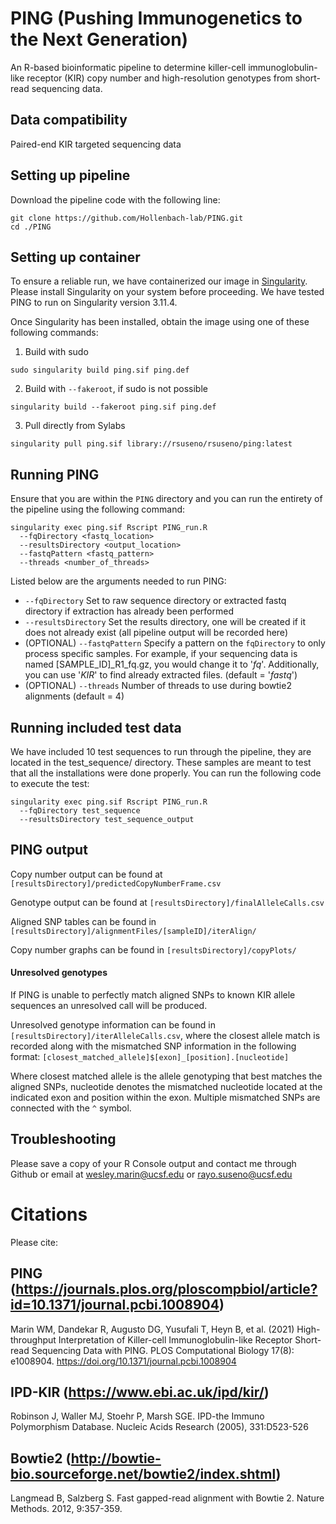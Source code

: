 # PING (Pushing Immunogenetics to the Next Generation)
An R-based bioinformatic pipeline to determine killer-cell immunoglobulin-like receptor (KIR) copy number and high-resolution genotypes from short-read sequencing data.

## Data compatibility
Paired-end KIR targeted sequencing data

## Setting up pipeline
Download the pipeline code with the following line:
```
git clone https://github.com/Hollenbach-lab/PING.git
cd ./PING
```
## Setting up container
To ensure a reliable run, we have containerized our image in [Singularity](https://docs.sylabs.io/guides/3.11/admin-guide/installation.html). Please install Singularity on your system before proceeding. We have tested PING to run on Singularity version 3.11.4. 

Once Singularity has been installed, obtain the image using one of these following commands:

1. Build with sudo
```
sudo singularity build ping.sif ping.def
```
2. Build with `--fakeroot`, if sudo is not possible
```
singularity build --fakeroot ping.sif ping.def
```
3. Pull directly from Sylabs
```
singularity pull ping.sif library://rsuseno/rsuseno/ping:latest
```

## Running PING
Ensure that you are within the `PING` directory and you can run the entirety of the pipeline using the following command:

```
singularity exec ping.sif Rscript PING_run.R 
  --fqDirectory <fastq_location> 
  --resultsDirectory <output_location> 
  --fastqPattern <fastq_pattern> 
  --threads <number_of_threads>
```

Listed below are the arguments needed to run PING:
  - `--fqDirectory` Set to raw sequence directory or extracted fastq directory if extraction has already been performed
  - `--resultsDirectory` Set the results directory, one will be created if it does not already exist (all pipeline output will be recorded here)
  - (OPTIONAL) `--fastqPattern` Specify a pattern on the `fqDirectory` to only process  specific samples. For example, if your sequencing data is named [SAMPLE_ID]\_R1_fq.gz, you would change it to '_fq_'. Additionally, you can use '_KIR_' to find already extracted files. (default = '_fastq_')
  - (OPTIONAL) `--threads` Number of threads to use during bowtie2 alignments (default = 4)


## Running included test data
We have included 10 test sequences to run through the pipeline, they are located in the test_sequence/ directory. These samples are meant to test that all the installations were done properly. You can run the following code to execute the test:
```
singularity exec ping.sif Rscript PING_run.R 
  --fqDirectory test_sequence
  --resultsDirectory test_sequence_output 
```


## PING output
Copy number output can be found at `[resultsDirectory]/predictedCopyNumberFrame.csv`

Genotype output can be found at `[resultsDirectory]/finalAlleleCalls.csv`

Aligned SNP tables can be found in `[resultsDirectory]/alignmentFiles/[sampleID]/iterAlign/`

Copy number graphs can be found in `[resultsDirectory]/copyPlots/`

#### Unresolved genotypes
If PING is unable to perfectly match aligned SNPs to known KIR allele sequences an unresolved call will be produced.

Unresolved genotype information can be found in `[resultsDirectory]/iterAlleleCalls.csv`, where the closest allele match is recorded along with the mismatched SNP information in the following format:
`[closest_matched_allele]$[exon]_[position].[nucleotide]`

Where closest matched allele is the allele genotyping that best matches the aligned SNPs, nucleotide denotes the mismatched nucleotide located at the indicated exon and position within the exon. Multiple mismatched SNPs are connected with the `^` symbol.

## Troubleshooting
Please save a copy of your R Console output and contact me through Github or email at wesley.marin@ucsf.edu or rayo.suseno@ucsf.edu

# Citations
Please cite:


## PING (https://journals.plos.org/ploscompbiol/article?id=10.1371/journal.pcbi.1008904)

Marin WM, Dandekar R, Augusto DG, Yusufali T, Heyn B, et al. (2021) High-throughput Interpretation of Killer-cell Immunoglobulin-like Receptor Short-read Sequencing Data with PING. PLOS Computational Biology 17(8): e1008904. https://doi.org/10.1371/journal.pcbi.1008904


## IPD-KIR (https://www.ebi.ac.uk/ipd/kir/)

Robinson J, Waller MJ, Stoehr P, Marsh SGE. IPD-the Immuno Polymorphism Database. Nucleic Acids Research (2005), 331:D523-526


## Bowtie2 (http://bowtie-bio.sourceforge.net/bowtie2/index.shtml)

Langmead B, Salzberg S. Fast gapped-read alignment with Bowtie 2. Nature Methods. 2012, 9:357-359.
